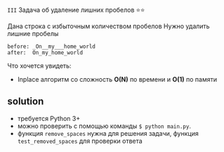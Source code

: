`III` Задача об удаление лишних пробелов ⭐⭐

Дана строка с избыточным количеством пробелов
Нужно удалить лишние пробелы
```
before: _On__my___home_world
after:  On_my_home_world
```

Что хочется увидеть:
- Inplace алгоритм со сложность **O(N)** по времени и **O(1)** по памяти

## solution

- требуется Python 3+ 
- можно проверить с помощью команды `$ python main.py`.
- функция `remove_spaces` нужна для решения задачи, функция `test_removed_spaces` для проверки ответа
